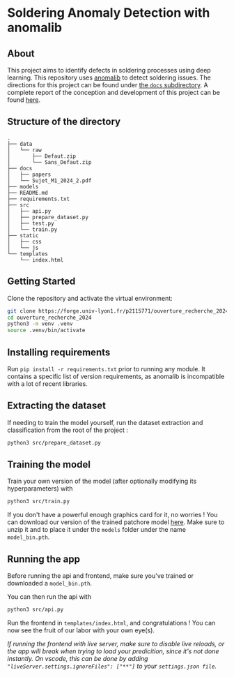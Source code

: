 # Soldering Anomaly Detection with anomalib


## About

This project aims to identify defects in soldering processes using deep learning. This repository uses [anomalib](https://github.com/openvinotoolkit/anomalib) to detect soldering issues. The directions for this project can be found under [the `docs` subdirectory](docs/Sujet_M1_2024_2.pdf). A complete report of the conception and development of this project can be found [here](docs/rapport.pdf).

## Structure of the directory

```
.
├── data
│   └── raw
│       ├── Defaut.zip
│       └── Sans_Defaut.zip
├── docs
│   ├── papers
│   └── Sujet_M1_2024_2.pdf
├── models
├── README.md
├── requirements.txt
├── src
│   ├── api.py
│   ├── prepare_dataset.py
│   ├── test.py
│   └── train.py
├── static
│   ├── css
│   └── js
└── templates
    └── index.html
```

## Getting Started

Clone the repository and activate the virtual environment:

```bash
git clone https://forge.univ-lyon1.fr/p2115771/ouverture_recherche_2024.git
cd ouverture_recherche_2024
python3 -m venv .venv
source .venv/bin/activate
```
## Installing requirements

Run ```pip install -r requirements.txt``` prior to running any module. It contains a specific list of version requirements, as anomalib is incompatible with a lot of recent libraries.


## Extracting the dataset

If needing to train the model yourself, run the dataset extraction and classification from the root of the project :

```bash
python3 src/prepare_dataset.py
```

## Training the model

Train your own version of the model (after optionally modifying its hyperparameters) with

```bash
python3 src/train.py
```

If you don't have a powerful enough graphics card for it, no worries ! You can download our version of the trained patchore model [here](https://drive.google.com/file/d/1JoaYigmb-G5rkovvWdrSJfxYui8qH4gC/view). Make sure to unzip it and to place it under the `models` folder under the name `model_bin.pth`.

## Running the app

Before running the api and frontend, make sure you've trained or downloaded a `model_bin.pth`.

You can then run the api with 
```bash
python3 src/api.py
```
Run the frontend in `templates/index.html`, and congratulations ! You can now see the fruit of our labor with your own eye(s).

*If running the frontend with live server, make sure to disable live reloads, or the app will break when trying to load your predicition, since it's not done instantly. On vscode, this can be done by adding `"liveServer.settings.ignoreFiles": ["**"]` to your `settings.json file`.*